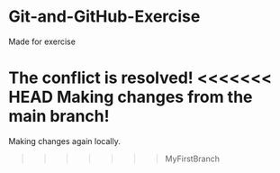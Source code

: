 # Git-and-GitHub-Exercise
Made for exercise

The conflict is resolved!
<<<<<<< HEAD
Making changes from the main branch!
=======
Making changes again locally.
>>>>>>> MyFirstBranch


